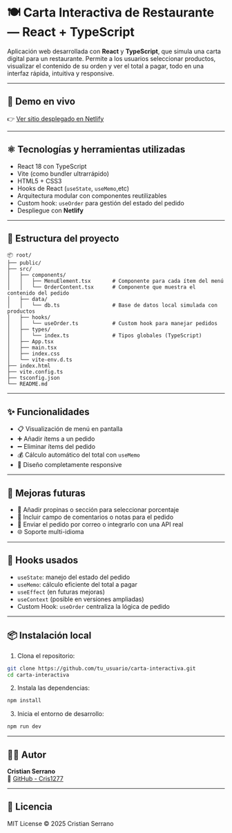 
# 🍽️ Carta Interactiva de Restaurante — React + TypeScript

Aplicación web desarrollada con **React** y **TypeScript**, que simula una carta digital para un restaurante. Permite a los usuarios seleccionar productos, visualizar el contenido de su orden y ver el total a pagar, todo en una interfaz rápida, intuitiva y responsive.

---

## 🔗 Demo en vivo

👉 [Ver sitio desplegado en Netlify](https://sunny-gecko-27be8b.netlify.app)

---

## ⚛️ Tecnologías y herramientas utilizadas

- React 18 con TypeScript
- Vite (como bundler ultrarrápido)
- HTML5 + CSS3
- Hooks de React (`useState`, `useMemo`,etc)
- Arquitectura modular con componentes reutilizables
- Custom hook: `useOrder` para gestión del estado del pedido
- Despliegue con **Netlify**

---

## 📁 Estructura del proyecto

```
📦 root/
├── public/
├── src/
│   ├── components/
│   │   ├── MenuElement.tsx       # Componente para cada ítem del menú
│   │   └── OrderContent.tsx      # Componente que muestra el contenido del pedido
│   ├── data/
│   │   └── db.ts                 # Base de datos local simulada con productos
│   ├── hooks/
│   │   └── useOrder.ts           # Custom hook para manejar pedidos
│   ├── types/
│   │   └── index.ts              # Tipos globales (TypeScript)
│   ├── App.tsx
│   ├── main.tsx
│   ├── index.css
│   └── vite-env.d.ts
├── index.html
├── vite.config.ts
├── tsconfig.json
└── README.md
```

---

## ✨ Funcionalidades

- 📋 Visualización de menú en pantalla
- ➕ Añadir ítems a un pedido
- ➖ Eliminar ítems del pedido
- 💰 Cálculo automático del total con `useMemo`
- 📱 Diseño completamente responsive

---

## 🚀 Mejoras futuras

- 💸 Añadir propinas o sección para seleccionar porcentaje
- 💬 Incluir campo de comentarios o notas para el pedido
- 🧾 Enviar el pedido por correo o integrarlo con una API real
- 🌐 Soporte multi-idioma

---

## 🧠 Hooks usados

- `useState`: manejo del estado del pedido
- `useMemo`: cálculo eficiente del total a pagar
- `useEffect` (en futuras mejoras)
- `useContext` (posible en versiones ampliadas)
- Custom Hook: `useOrder` centraliza la lógica de pedido

---

## 📦 Instalación local

1. Clona el repositorio:
```bash
git clone https://github.com/tu_usuario/carta-interactiva.git
cd carta-interactiva
```

2. Instala las dependencias:
```bash
npm install
```

3. Inicia el entorno de desarrollo:
```bash
npm run dev
```

---

## 👨‍💻 Autor

**Cristian Serrano**  
🔗 [GitHub - Cris1277](https://github.com/Cris1277)

---

## 📝 Licencia

MIT License © 2025 Cristian Serrano
